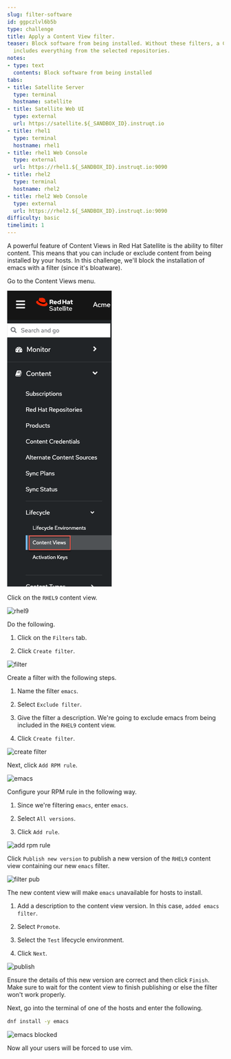 ```yaml
---
slug: filter-software
id: ggpczlvl6b5b
type: challenge
title: Apply a Content View filter.
teaser: Block software from being installed. Without these filters, a Content View
  includes everything from the selected repositories.
notes:
- type: text
  contents: Block software from being installed
tabs:
- title: Satellite Server
  type: terminal
  hostname: satellite
- title: Satellite Web UI
  type: external
  url: https://satellite.${_SANDBOX_ID}.instruqt.io
- title: rhel1
  type: terminal
  hostname: rhel1
- title: rhel1 Web Console
  type: external
  url: https://rhel1.${_SANDBOX_ID}.instruqt.io:9090
- title: rhel2
  type: terminal
  hostname: rhel2
- title: rhel2 Web Console
  type: external
  url: https://rhel2.${_SANDBOX_ID}.instruqt.io:9090
difficulty: basic
timelimit: 1
---
```

<!-- markdownlint-disable MD033 -->

A powerful feature of Content Views in Red Hat Satellite is the ability to filter content. This means that you can include or exclude content from being installed by your hosts. In this challenge, we'll block the installation of emacs with a filter (since it's bloatware).

Go to the Content Views menu.

![cv](../assets/contentview.png)

Click on the `RHEL9` content view.

![rhel9](../assets/rhel9cv.png)

Do the following.

1) Click on the `Filters` tab.

2) Click `Create filter`.

![filter](../assets/filter.png)

Create a filter with the following steps.

1) Name the filter `emacs`.

2) Select `Exclude filter`.

3) Give the filter a description. We're going to exclude emacs from being included in the `RHEL9` content view.

4) Click `Create filter`.

![create filter](../assets/createfilter.png)

Next, click `Add RPM rule`.

![emacs](../assets/emacsrpmrule.png)

Configure your RPM rule in the following way.

1) Since we're filtering `emacs`, enter `emacs`.

2) Select `All versions`.

3) Click `Add rule`.

![add rpm rule](../assets/addrpmruleemacs.png)

Click `Publish new version` to publish a new version of the `RHEL9` content view containing our new `emacs` filter.

![filter pub](../assets/publishcvfilter.png)

The new content view will make `emacs` unavailable for hosts to install.

1) Add a description to the content view version. In this case, `added emacs filter`.

2) Select `Promote`.

3) Select the `Test` lifecycle environment.

4) Click `Next`.

![publish](../assets/publishfiltercv.png)

Ensure the details of this new version are correct and then click `Finish`. Make sure to wait for the content view to finish publishing or else the filter won't work properly.

Next, go into the terminal of one of the hosts and enter the following.

```bash
dnf install -y emacs
```

![emacs blocked](../assets/emacsinstallerror.png)

Now all your users will be forced to use vim.
